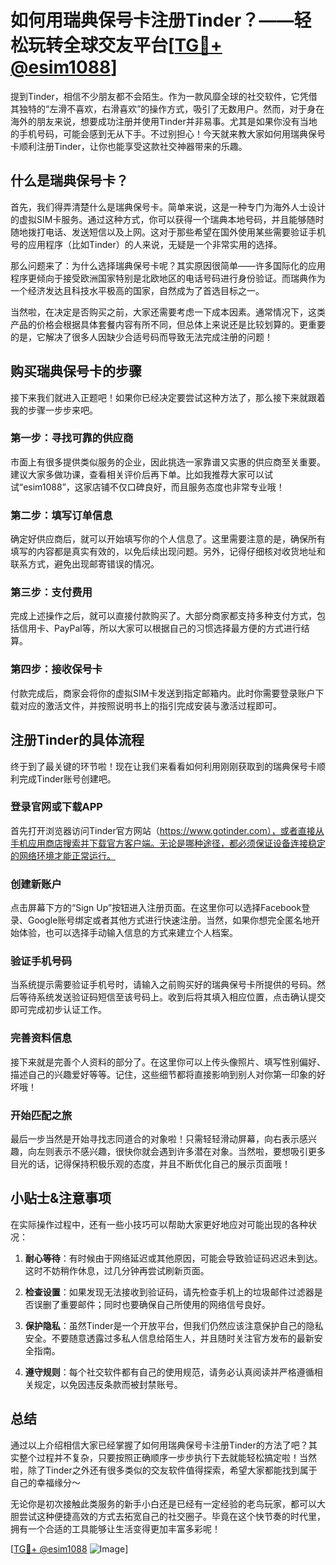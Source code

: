 # 如何用瑞典保号卡注册Tinder？——轻松玩转全球交友平台[[TG💪+ @esim1088](https://t.me/s/esim1088)]

提到Tinder，相信不少朋友都不会陌生。作为一款风靡全球的社交软件，它凭借其独特的“左滑不喜欢，右滑喜欢”的操作方式，吸引了无数用户。然而，对于身在海外的朋友来说，想要成功注册并使用Tinder并非易事。尤其是如果你没有当地的手机号码，可能会感到无从下手。不过别担心！今天就来教大家如何用瑞典保号卡顺利注册Tinder，让你也能享受这款社交神器带来的乐趣。

## 什么是瑞典保号卡？

首先，我们得弄清楚什么是瑞典保号卡。简单来说，这是一种专门为海外人士设计的虚拟SIM卡服务。通过这种方式，你可以获得一个瑞典本地号码，并且能够随时随地拨打电话、发送短信以及上网。这对于那些希望在国外使用某些需要验证手机号的应用程序（比如Tinder）的人来说，无疑是一个非常实用的选择。

那么问题来了：为什么选择瑞典保号卡呢？其实原因很简单——许多国际化的应用程序更倾向于接受欧洲国家特别是北欧地区的电话号码进行身份验证。而瑞典作为一个经济发达且科技水平极高的国家，自然成为了首选目标之一。

当然啦，在决定是否购买之前，大家还需要考虑一下成本因素。通常情况下，这类产品的价格会根据具体套餐内容有所不同，但总体上来说还是比较划算的。更重要的是，它解决了很多人因缺少合适号码而导致无法完成注册的问题！

## 购买瑞典保号卡的步骤

接下来我们就进入正题吧！如果你已经决定要尝试这种方法了，那么接下来就跟着我的步骤一步步来吧。

### 第一步：寻找可靠的供应商
市面上有很多提供类似服务的企业，因此挑选一家靠谱又实惠的供应商至关重要。建议大家多做功课，查看相关评价后再下单。比如我推荐大家可以试试“esim1088”，这家店铺不仅口碑良好，而且服务态度也非常专业哦！

### 第二步：填写订单信息
确定好供应商后，就可以开始填写你的个人信息了。这里需要注意的是，确保所有填写的内容都是真实有效的，以免后续出现问题。另外，记得仔细核对收货地址和联系方式，避免出现邮寄错误的情况。

### 第三步：支付费用
完成上述操作之后，就可以直接付款购买了。大部分商家都支持多种支付方式，包括信用卡、PayPal等，所以大家可以根据自己的习惯选择最方便的方式进行结算。

### 第四步：接收保号卡
付款完成后，商家会将你的虚拟SIM卡发送到指定邮箱内。此时你需要登录账户下载对应的激活文件，并按照说明书上的指引完成安装与激活过程即可。

## 注册Tinder的具体流程

终于到了最关键的环节啦！现在让我们来看看如何利用刚刚获取到的瑞典保号卡顺利完成Tinder账号创建吧。

### 登录官网或下载APP
首先打开浏览器访问Tinder官方网站（https://www.gotinder.com），或者直接从手机应用商店搜索并下载官方客户端。无论是哪种途径，都必须保证设备连接稳定的网络环境才能正常运行。

### 创建新账户
点击屏幕下方的“Sign Up”按钮进入注册页面。在这里你可以选择Facebook登录、Google账号绑定或者其他方式进行快速注册。当然，如果你想完全匿名地开始体验，也可以选择手动输入信息的方式来建立个人档案。

### 验证手机号码
当系统提示需要验证手机号时，请输入之前购买好的瑞典保号卡所提供的号码。然后等待系统发送验证码短信至该号码上。收到后将其填入相应位置，点击确认提交即可完成初步认证工作。

### 完善资料信息
接下来就是完善个人资料的部分了。在这里你可以上传头像照片、填写性别偏好、描述自己的兴趣爱好等等。记住，这些细节都将直接影响到别人对你第一印象的好坏哦！

### 开始匹配之旅
最后一步当然是开始寻找志同道合的对象啦！只需轻轻滑动屏幕，向右表示感兴趣，向左则表示不感兴趣，很快你就会遇到许多潜在对象。当然啦，要想吸引更多目光的话，记得保持积极乐观的态度，并且不断优化自己的展示页面哦！

## 小贴士&注意事项

在实际操作过程中，还有一些小技巧可以帮助大家更好地应对可能出现的各种状况：

1. **耐心等待**：有时候由于网络延迟或其他原因，可能会导致验证码迟迟未到达。这时不妨稍作休息，过几分钟再尝试刷新页面。
   
2. **检查设置**：如果发现无法接收到验证码，请先检查手机上的垃圾邮件过滤器是否误删了重要邮件；同时也要确保自己所使用的网络信号良好。
   
3. **保护隐私**：虽然Tinder是一个开放平台，但我们仍然应该注意保护自己的隐私安全。不要随意透露过多私人信息给陌生人，并且随时关注官方发布的最新安全指南。

4. **遵守规则**：每个社交软件都有自己的使用规范，请务必认真阅读并严格遵循相关规定，以免因违反条款而被封禁账号。

## 总结

通过以上介绍相信大家已经掌握了如何用瑞典保号卡注册Tinder的方法了吧？其实整个过程并不复杂，只要按照正确顺序一步步执行下去就能轻松搞定啦！当然啦，除了Tinder之外还有很多类似的交友软件值得探索，希望大家都能找到属于自己的幸福缘分～

无论你是初次接触此类服务的新手小白还是已经有一定经验的老鸟玩家，都可以大胆尝试这种便捷高效的方式去拓宽自己的社交圈子。毕竟在这个快节奏的时代里，拥有一个合适的工具能够让生活变得更加丰富多彩呢！

[[TG💪+ @esim1088](https://t.me/s/esim1088) ![Image](https://i.postimg.cc/4NQfJmqS/Snipaste-2025-05-13-00-14-12.png)]